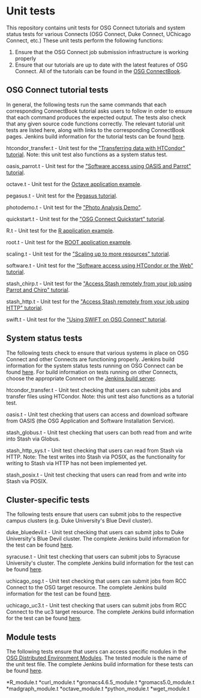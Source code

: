 Unit tests
==========

This repository contains unit tests for OSG Connect tutorials and system status tests for various Connects (OSG Connect, Duke Connect, UChicago Connect, etc.) 
These unit tests perform the following functions:
  1. Ensure that the OSG Connect job submission infrastructure is working properly
  2. Ensure that our tutorials are up to date with the latest features of OSG Connect. All of the tutorials can be found in the [OSG ConnectBook](https://confluence.grid.iu.edu/display/CON/Home).

OSG Connect tutorial tests
--------------------------
In general, the following tests run the same commands that each corresponding ConnectBook tutorial asks users to follow in order to ensure that each command produces the expected output. The tests also check that any given source code functions correctly. The relevant tutorial unit tests are listed here, along with links to the corresponding ConnectBook pages. Jenkins build information for the tutorial tests can be found [here](http://build.ci-connect.net:8080/job/OSG_Connect_Tests/view/OSG_Connect_Tutorials/).

htcondor_transfer.t - Unit test for the ["Transferring data with HTCondor" tutorial](https://confluence.grid.iu.edu/display/CON/Transferring+data+with+HTCondor). Note: this unit test also functions as a system status test.

oasis_parrot.t - Unit test for the ["Software access using OASIS and Parrot" tutorial](https://confluence.grid.iu.edu/display/CON/Software+access+using+OASIS+and+Parrot).

octave.t - Unit test for the [Octave application example](https://confluence.grid.iu.edu/display/CON/Example+Application+-+Octave).

pegasus.t - Unit test for the [Pegasus tutorial](https://confluence.grid.iu.edu/display/CON/Using+Pegasus+to+manage+jobs).

photodemo.t - Unit test for the ["Photo Analysis Demo"](https://confluence.grid.iu.edu/display/CON/Photo+Analysis+Demo).

quickstart.t - Unit test for the ["OSG Connect Quickstart" tutorial](https://confluence.grid.iu.edu/display/CON/OSG+Connect+Quickstart).

R.t - Unit test for the [R application example](https://confluence.grid.iu.edu/display/CON/Application+Example+-+R).

root.t - Unit test for the [ROOT application example](https://confluence.grid.iu.edu/display/CON/Application+Example+-+ROOT).

scaling.t - Unit test for the ["Scaling up to more resources" tutorial](https://confluence.grid.iu.edu/display/CON/Scaling+up+to+more+resources).

software.t - Unit test for the ["Software access using HTCondor or the Web" tutorial](https://confluence.grid.iu.edu/display/CON/Software+access+using+HTCondor+or+the+Web).

stash_chirp.t - Unit test for the ["Access Stash remotely from your job using Parrot and Chirp" tutorial](https://confluence.grid.iu.edu/display/CON/Access+Stash+remotely+from+your+job+using+Parrot+and+Chirp).

stash_http.t - Unit test for the ["Access Stash remotely from your job using HTTP" tutorial](https://confluence.grid.iu.edu/display/CON/Access+Stash+remotely+from+your+job+using+HTTP).

swift.t - Unit test for the ["Using SWIFT on OSG Connect" tutorial](https://confluence.grid.iu.edu/display/CON/Using+SWIFT+on+OSG+Connect).

System status tests
-------------------
The following tests check to ensure that various systems in place on OSG Connect and other Connects are functioning properly. Jenkins build information for the system status tests running on OSG Connect can be found [here](http://build.ci-connect.net:8080/job/OSG_Connect_Tests/view/OSG_Connect_System_Tests/). For build information on tests running on other Connects, choose the appropriate Connect on the [Jenkins build server](http://build.ci-connect.net:8080/).

htcondor_transfer.t - Unit test checking that users can submit jobs and transfer files using HTCondor. Note: this unit test also functions as a tutorial test.

oasis.t - Unit test checking that users can access and download software from OASIS (the OSG Application and Software Installation Service).

stash_globus.t - Unit test checking that users can both read from and write into Stash via Globus.

stash_http_sys.t - Unit test checking that users can read from Stash via HTTP. Note: The test writes into Stash via POSIX, as the functionality for writing to Stash via HTTP has not been implemented yet. 

stash_posix.t - Unit test checking that users can read from and write into Stash via POSIX.

Cluster-specific tests
----------------------
The following tests ensure that users can submit jobs to the respective campus clusters (e.g. Duke University's Blue Devil cluster).

duke_bluedevil.t - Unit test checking that users can submit jobs to Duke University's Blue Devil cluster. The complete Jenkins build information for the test can be found [here](http://build.ci-connect.net:8080/job/Duke_Connect_Tests/job/Duke_BlueDevilCluster/).

syracuse.t - Unit test checking that users can submit jobs to Syracuse University's cluster. The complete Jenkins build information for the test can be found [here](http://build.ci-connect.net:8080/job/OSG_Connect_Tests/job/Syracuse_Test/).

uchicago_osg.t - Unit test checking that users can submit jobs from RCC Connect to the OSG target resource. The complete Jenkins build information for the test can be found [here](http://build.ci-connect.net:8080/job/UChicago_Connect_Tests/job/Target/OSG/).

uchicago_uc3.t - Unit test checking that users can submit jobs from RCC Connect to the uc3 target resource. The complete Jenkins build information for the test can be found [here](http://build.ci-connect.net:8080/job/UChicago_Connect_Tests/job/Target_UC3/).

Module tests
------------
The following tests ensure that users can access specific modules in the [OSG Distributed Environment Modules](https://confluence.grid.iu.edu/display/CON/Distributed+Environment+Modules). The tested module is the name of the unit test file. The complete Jenkins build information for these tests can be found [here](http://build.ci-connect.net:8080/job/UChicago_Connect_Tests/view/Module_Tests/).

  *R_module.t
  *curl_module.t
  *gromacs4.6.5_module.t
  *gromacs5.0_module.t
  *madgraph_module.t
  *octave_module.t
  *python_module.t
  *wget_module.t 

